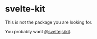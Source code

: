 # svelte-kit

This is not the package you are looking for.

You probably want [@sveltejs/kit](https://www.npmjs.com/package/@sveltejs/kit).

